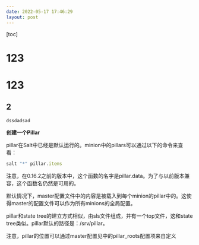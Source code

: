 ```yaml
---
date: 2022-05-17 17:46:29
layout: post
---
```


[toc]
# 123
# 123
## 2
```
dssdadsad
```

  

**创建一个Pillar**

pillar在Salt中已经是默认运行的。minion中的pillars可以通过以下的命令来查看：

  

```javascript
salt "*" pillar.items
```

  
注意，在0.16.2之前的版本中，这个函数的名字是pillar.data。为了与以前版本兼容，这个函数名仍然是可用的。

  

默认情况下，master配置文件中的内容是被载入到每个minion的pillar中的。这使得master的配置文件可以作为所有minions的全局配置。

  

pillar和state tree的建立方式相似，由sls文件组成，并有一个top文件，这和state tree类似。pillar默认的路径是：/srv/pillar。

  

注意，pillar的位置可以通过master配置见中的pillar\_roots配置项来自定义